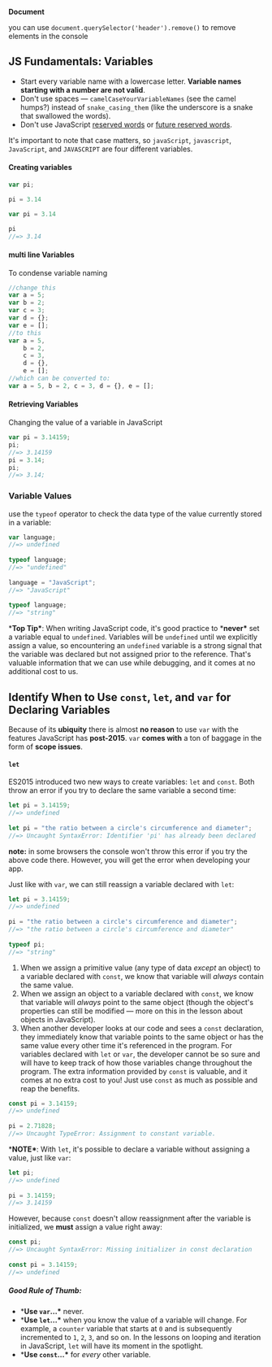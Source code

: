 **Document**

you can use `document.querySelector('header').remove()` to remove elements in the console

## **JS Fundamentals: Variables**

- Start every variable name with a lowercase letter. **Variable names starting with a number are not valid**.
- Don't use spaces — `camelCaseYourVariableNames` (see the camel humps?) instead of `snake_casing_them` (like the underscore is a snake that swallowed the words).
- Don't use JavaScript [reserved words](https://developer.mozilla.org/en-US/docs/Web/JavaScript/Reference/Lexical_grammar#Reserved_keywords_as_of_ECMAScript_2015) or [future reserved words](https://developer.mozilla.org/en-US/docs/Web/JavaScript/Reference/Lexical_grammar#Future_reserved_keywords).

It's important to note that case matters, so `javaScript`, `javascript`, `JavaScript`, and `JAVASCRIPT` are four different variables.

#### Creating variables

```javascript
var pi;

pi = 3.14

var pi = 3.14

pi 
//=> 3.14
```

#### multi line Variables

To condense variable naming

```javascript
//change this
var a = 5;
var b = 2;
var c = 3;
var d = {};
var e = [];
//to this
var a = 5,
    b = 2,
    c = 3,
    d = {},
    e = [];
//which can be converted to:
var a = 5, b = 2, c = 3, d = {}, e = [];
```

#### Retrieving Variables

Changing the value of a variable in JavaScript

```javascript
var pi = 3.14159;
pi;
//=> 3.14159
pi = 3.14;
pi;
//=> 3.14;
```

### Variable Values

use the `typeof` operator to check the data type of the value currently stored in a variable:

```javascript
var language;
//=> undefined
 
typeof language;
//=> "undefined"
 
language = "JavaScript";
//=> "JavaScript"
 
typeof language;
//=> "string"
```

***Top Tip\***: When writing JavaScript code, it's good practice to ***never\*** set a variable equal to `undefined`. Variables will be `undefined` until we explicitly assign a value, so encountering an `undefined` variable is a strong signal that the variable was declared but not assigned prior to the reference. That's valuable information that we can use while debugging, and it comes at no additional cost to us.

## Identify When to Use `const`, `let`, and `var` for Declaring Variables

Because of its **ubiquity** there is almost **no reason** to use `var` with the features JavaScript has **post-2015**. `var` **comes with** a ton of baggage in the form of **scope issues**.

#### `let`

ES2015 introduced two new ways to create variables: `let` and `const`.  Both throw an error if you try to declare the same variable a second time:

```javascript
let pi = 3.14159;
//=> undefined
 
let pi = "the ratio between a circle's circumference and diameter";
//=> Uncaught SyntaxError: Identifier 'pi' has already been declared
```

**note:** in some browsers the console won't throw this error if you try the above code there. However, you will get the error when developing your app.

Just like with `var`, we can still reassign a variable declared with `let`:

```javascript
let pi = 3.14159;
//=> undefined
 
pi = "the ratio between a circle's circumference and diameter";
//=> "the ratio between a circle's circumference and diameter"
 
typeof pi;
//=> "string"
```

1. When we assign a primitive value (any type of data *except* an object) to a variable declared with `const`, we know that variable will *always* contain the same value.
2. When we assign an object to a variable declared with `const`, we know that variable will *always* point to the same object (though the object's properties can still be modified — more on this in the lesson about objects in JavaScript).
3. When another developer looks at our code and sees a `const` declaration, they immediately know that variable points to the same object or has the same value every other time it's referenced in the program. For variables declared with `let` or `var`, the developer cannot be so sure and will have to keep track of how those variables change throughout the program. The extra information provided by `const` is valuable, and it comes at no extra cost to you! Just use `const` as much as possible and reap the benefits.

```javascript
const pi = 3.14159;
//=> undefined
 
pi = 2.71828;
//=> Uncaught TypeError: Assignment to constant variable.
```

***NOTE\***: With `let`, it's possible to declare a variable without assigning a value, just like `var`:

```javascript
let pi;
//=> undefined
 
pi = 3.14159;
//=> 3.14159
```

However, because `const` doesn't allow reassignment after the variable is initialized, we **must** assign a value right away:

```javascript
const pi;
//=> Uncaught SyntaxError: Missing initializer in const declaration
 
const pi = 3.14159;
//=> undefined
```

##### **Good Rule of Thumb:**

- ***Use `var`...\*** never.
- ***Use `let`...\*** when you know the value of a variable will change. For example, a `counter` variable that starts at `0` and is subsequently incremented to `1`, `2`, `3`, and so on. In the lessons on looping and iteration in JavaScript, `let` will have its moment in the spotlight.
- ***Use `const`...\*** for *every* other variable.
